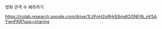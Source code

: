 영화 관객 수 예측하기 

https://colab.research.google.com/drive/1LVFqH2oRHrE8mdlOONFiN_nVSAYwnFKR?usp=sharing

